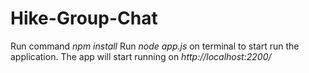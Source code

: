 # Hike-Group-Chat
Run command *npm install*
Run *node app.js* on terminal to start run the application.
The app will start running on *http://localhost:2200/*
